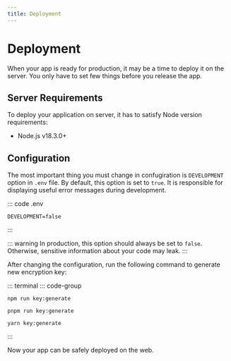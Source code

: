 ```yaml
---
title: Deployment
---
```


# Deployment

When your app is ready for production, it may be a time to deploy it on the server. You only have to set few things before you release the app.

## Server Requirements

To deploy your application on server, it has to satisfy Node version requirements:

- Node.js v18.3.0+

## Configuration

The most important thing you must change in confugiration is `DEVELOPMENT` option in `.env` file. By default, this option is set to `true`. It is responsible for displaying useful error messages during development.

::: code .env
```
DEVELOPMENT=false
```
:::

::: warning
In production, this option should always be set to `false`. Otherwise, sensitive information about your code may leak.
:::

After changing the configuration, run the following command to generate new encryption key:

::: terminal
::: code-group
```shell [npm]
npm run key:generate
```

```shell [pnpm]
pnpm run key:generate
```

```shell [yarn]
yarn key:generate
```
:::

Now your app can be safely deployed on the web.
